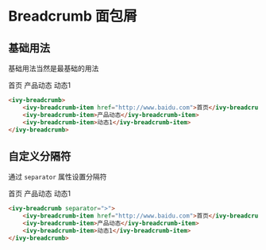 # Breadcrumb 面包屑

## 基础用法

基础用法当然是最基础的用法

<ivy-breadcrumb>
    <ivy-breadcrumb-item href="http://www.baidu.com">首页</ivy-breadcrumb-item>
    <ivy-breadcrumb-item>产品动态</ivy-breadcrumb-item>
    <ivy-breadcrumb-item>动态1</ivy-breadcrumb-item>
</ivy-breadcrumb>

```html
<ivy-breadcrumb>
    <ivy-breadcrumb-item href="http://www.baidu.com">首页</ivy-breadcrumb-item>
    <ivy-breadcrumb-item>产品动态</ivy-breadcrumb-item>
    <ivy-breadcrumb-item>动态1</ivy-breadcrumb-item>
</ivy-breadcrumb>
```

## 自定义分隔符

通过  `separator` 属性设置分隔符

<ivy-breadcrumb separator=">">
    <ivy-breadcrumb-item href="http://www.baidu.com">首页</ivy-breadcrumb-item>
    <ivy-breadcrumb-item>产品动态</ivy-breadcrumb-item>
    <ivy-breadcrumb-item>动态1</ivy-breadcrumb-item>
</ivy-breadcrumb>

```html
<ivy-breadcrumb separator=">">
    <ivy-breadcrumb-item href="http://www.baidu.com">首页</ivy-breadcrumb-item>
    <ivy-breadcrumb-item>产品动态</ivy-breadcrumb-item>
    <ivy-breadcrumb-item>动态1</ivy-breadcrumb-item>
</ivy-breadcrumb>
```

<script setup>
import { ref } from 'vue';
const active = ref(0);

const next = ()=>{
    console.log(active.value)
    if(active.value < 3){
        active.value = active.value + 1
    }else{
        active.value = 0
    }
}
</script>
